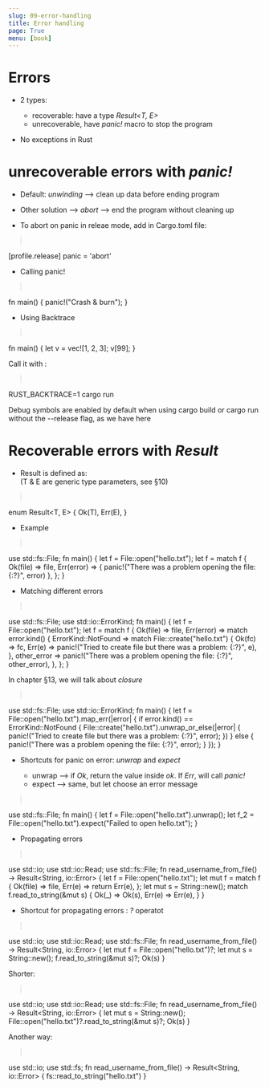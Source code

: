 ```yaml
---
slug: 09-error-handling
title: Error handling
page: True
menu: [book]
---
```



# Errors

* 2 types:
    * recoverable: have a type _Result<T, E>_
    * unrecoverable, have _panic!_ macro to stop the program

* No exceptions in Rust

# unrecoverable errors with _panic!_

* Default: _unwinding_ --> clean up data before ending program
* Other solution --> _abort_ --> end the program without cleaning up

* To abort on panic in releae mode, add in Cargo.toml file:

><pre>
[profile.release]
panic = 'abort'
</pre>

* Calling panic!

><pre>
fn main() {
  panic!("Crash & burn");
}
</pre>

* Using Backtrace

><pre>
fn main() {
  let v = vec![1, 2, 3];
  v[99];
}
</pre>

Call it with :

><pre>
RUST_BACKTRACE=1 cargo run
</pre>

Debug symbols are enabled by default when using cargo build or cargo run without the --release flag, as we have here


# Recoverable errors with _Result_

* Result is defined as:  
(T & E are generic type parameters, see §10)

><pre>
enum Result<T, E> {
    Ok(T),
    Err(E),
}
</pre>

* Example

><pre>
use std::fs::File;
fn main() {
    let f = File::open("hello.txt");
    let f = match f {
        Ok(file) => file,
        Err(error) => {
            panic!("There was a problem opening the file: {:?}", error)
        },
    };
}
</pre>

* Matching different errors

><pre>
use std::fs::File;
use std::io::ErrorKind;
fn main() {
    let f = File::open("hello.txt");
    let f = match f {
        Ok(file) => file,
        Err(error) => match error.kind() {
            ErrorKind::NotFound => match File::create("hello.txt") {
                Ok(fc) => fc,
                Err(e) => panic!("Tried to create file but there was a problem: {:?}", e),
            },
            other_error => panic!("There was a problem opening the file: {:?}", other_error),
        },
    };
}
</pre>

In chapter §13, we will talk about _closure_

><pre>
use std::fs::File;
use std::io::ErrorKind;
fn main() {
    let f = File::open("hello.txt").map_err(|error| {
        if error.kind() == ErrorKind::NotFound {
            File::create("hello.txt").unwrap_or_else(|error| {
                panic!("Tried to create file but there was a problem: {:?}", error);
            })
        } else {
            panic!("There was a problem opening the file: {:?}", error);
        }
    });
}
</pre>

* Shortcuts for panic on error: _unwrap_ and _expect_

    * unwrap --> if _Ok_, return the value inside _ok_. If _Err_, will call _panic!_
    * expect --> same, but let choose an error message

><pre>
use std::fs::File;
fn main() {
    let f   = File::open("hello.txt").unwrap();
    let f_2 = File::open("hello.txt").expect("Failed to open hello.txt");
}
</pre>

* Propagating errors

><pre>
use std::io;
use std::io::Read;
use std::fs::File;
fn read_username_from_file() -> Result<String, io::Error> {
    let f = File::open("hello.txt");
    let mut f = match f {
        Ok(file) => file,
        Err(e) => return Err(e),
    };
    let mut s = String::new();
    match f.read_to_string(&mut s) {
        Ok(_) => Ok(s),
        Err(e) => Err(e),
    }
}
</pre>

* Shortcut for propagating errors : _?_ operatot

><pre>
use std::io;
use std::io::Read;
use std::fs::File;
fn read_username_from_file() -> Result<String, io::Error> {
    let mut f = File::open("hello.txt")?;
    let mut s = String::new();
    f.read_to_string(&mut s)?;
    Ok(s)
}
</pre>

Shorter:

><pre>
use std::io;
use std::io::Read;
use std::fs::File;
fn read_username_from_file() -> Result<String, io::Error> {
    let mut s = String::new();
    File::open("hello.txt")?.read_to_string(&mut s)?;
    Ok(s)
}
</pre>

Another way:

><pre>
use std::io;
use std::fs;
fn read_username_from_file() -> Result<String, io::Error> {
    fs::read_to_string("hello.txt")
}
</pre>
